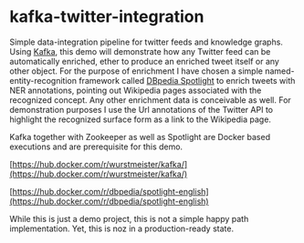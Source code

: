 # kafka-twitter-integration
Simple data-integration pipeline for twitter feeds and knowledge graphs.
Using [Kafka](https://kafka.apache.org), this demo will demonstrate how any Twitter 
feed can be automatically enriched, ether to produce an enriched tweet itself or any other object.
For the purpose of enrichment I have chosen a simple named-entity-recognition framework 
called [DBpedia Spotlight](https://www.dbpedia-spotlight.org) to enrich tweets with NER annotations,
pointing out Wikipedia pages associated with the recognized concept. Any other enrichment data is conceivable as well.
For demonstration purposes I use the Url annotations of the Twitter API to highlight the recognized surface form 
as a link to the Wikipedia page.

Kafka together with Zookeeper as well as Spotlight are Docker based executions and are prerequisite for this demo. 

[https://hub.docker.com/r/wurstmeister/kafka/](https://hub.docker.com/r/wurstmeister/kafka/)

[https://hub.docker.com/r/dbpedia/spotlight-english](https://hub.docker.com/r/dbpedia/spotlight-english)


While this is just a demo project, this is not a simple happy path implementation. Yet, this is noz in a production-ready state.